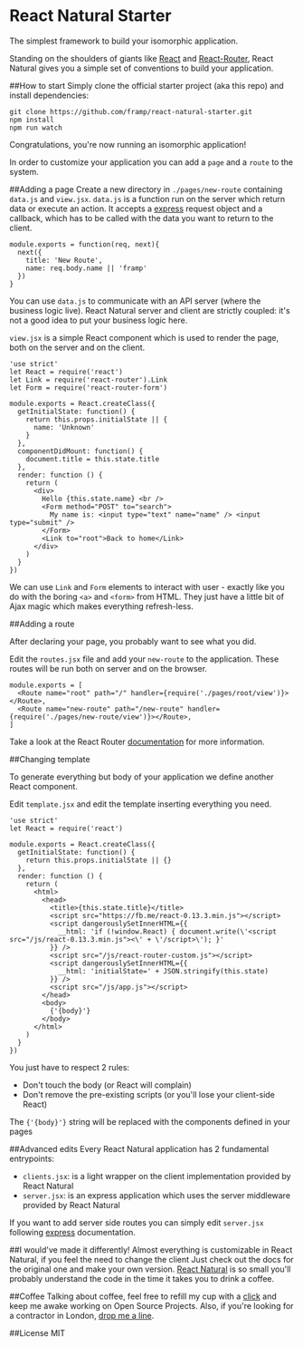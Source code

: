 React Natural Starter
========

The simplest framework to build your isomorphic application.

Standing on the shoulders of giants like [React](http://facebook.github.io/react/) and [React-Router](https://github.com/rackt/react-router), React Natural gives you a simple set of conventions to build your application.

##How to start
Simply clone the official starter project (aka this repo) and install dependencies:

    git clone https://github.com/framp/react-natural-starter.git
    npm install
    npm run watch

Congratulations, you're now running an isomorphic application!

In order to customize your application you can add a `page` and a `route` to the system.

##Adding a page
Create a new directory in `./pages/new-route` containing `data.js` and `view.jsx`.
`data.js` is a function run on the server which return data or execute an action.
It accepts a [express](https://github.com/strongloop/express) request object and a callback, which has to be called with the data you want to return to the client.

    module.exports = function(req, next){
      next({
        title: 'New Route',
        name: req.body.name || 'framp'
      })
    } 

You can use `data.js` to communicate with an API server (where the business logic live).
React Natural server and client are strictly coupled: it's not a good idea to put your business logic here.

`view.jsx` is a simple React component which is used to render the page, both on the server and on the client.

    'use strict'
    let React = require('react')
    let Link = require('react-router').Link
    let Form = require('react-router-form')

    module.exports = React.createClass({
      getInitialState: function() {
        return this.props.initialState || { 
          name: 'Unknown'
        }
      },
      componentDidMount: function() {
        document.title = this.state.title
      },
      render: function () {
        return (
          <div>
            Hello {this.state.name} <br />
            <Form method="POST" to="search">
              My name is: <input type="text" name="name" /> <input type="submit" />
            </Form>
            <Link to="root">Back to home</Link>
          </div>
        )
      }
    })

We can use `Link` and `Form` elements to interact with user - exactly like you do with the boring `<a>` and `<form>` from HTML.
They just have a little bit of Ajax magic which makes everything refresh-less.

##Adding a route

After declaring your page, you probably want to see what you did.

Edit the `routes.jsx` file and add your `new-route` to the application.
These routes will be run both on server and on the browser.

    module.exports = [
      <Route name="root" path="/" handler={require('./pages/root/view')}></Route>,
      <Route name="new-route" path="/new-route" handler={require('./pages/new-route/view')}></Route>,
    ]
    
Take a look at the React Router [documentation](http://rackt.github.io/react-router/) for more information.

##Changing <head> template

To generate everything but body of your application we define another React component.

Edit `template.jsx` and edit the template inserting everything you need.

    'use strict'
    let React = require('react')

    module.exports = React.createClass({
      getInitialState: function() {
        return this.props.initialState || {}
      },
      render: function () {
        return (
          <html>
            <head>
              <title>{this.state.title}</title>
              <script src="https://fb.me/react-0.13.3.min.js"></script>
              <script dangerouslySetInnerHTML={{
                __html: 'if (!window.React) { document.write(\'<script src="/js/react-0.13.3.min.js"><\' + \'/script>\'); }'
              }} />
              <script src="/js/react-router-custom.js"></script>
              <script dangerouslySetInnerHTML={{
                __html: 'initialState=' + JSON.stringify(this.state)
              }} />
              <script src="/js/app.js"></script>
            </head>
            <body>
              {'{body}'}
            </body>
          </html>
        )
      }
    })

You just have to respect 2 rules:

  - Don't touch the body (or React will complain)
  - Don't remove the pre-existing scripts (or you'll lose your client-side React)
  
The `{'{body}'}` string will be replaced with the components defined in your pages

##Advanced edits
Every React Natural application has 2 fundamental entrypoints:

 - `clients.jsx`: is a light wrapper on the client implementation provided by React Natural
 - `server.jsx`: is an express application which uses the server middleware provided by React Natural

If you want to add server side routes you can simply edit `server.jsx` following [express](https://github.com/strongloop/express) documentation.

##I would've made it differently!
Almost everything is customizable in React Natural, if you feel the need to change the client
Just check out the docs for the original one and make your own version.
[React Natural](http://github.com/framp/react-natural/) is so small you'll probably understand the code in the time it takes you to drink a coffee.

##Coffee
Talking about coffee, feel free to refill my cup with a [click](https://www.paypal.com/cgi-bin/webscr?cmd=_s-xclick&hosted_button_id=BDPUGENG892JA) and keep me awake working on Open Source Projects.
Also, if you're looking for a contractor in London, [drop me a line](mailto:hi@framp.me).

##License
MIT